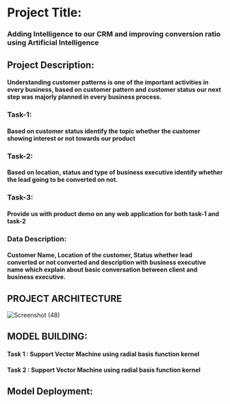 # Project Title: 
### Adding Intelligence to our CRM and improving conversion ratio using Artificial Intelligence
## Project Description: 
#### Understanding customer patterns is one of the important activities in every business, based on customer pattern and customer status our next step was majorly planned in every business process.
### Task-1: 
#### Based on customer status identify the topic whether the customer showing interest or not towards our product
### Task-2: 
#### Based on location, status and type of business executive identify whether the lead going to be converted on not.
### Task-3: 
#### Provide us with product demo on any web application for both task-1 and task-2
### Data Description:
#### Customer Name, Location of the customer, Status whether lead converted or not converted and description with business executive name which explain about basic conversation between client and business executive.
## PROJECT ARCHITECTURE
![Screenshot (48)](https://user-images.githubusercontent.com/86179272/133087305-78034db0-73c0-4355-926b-57c318be38f1.png)
## MODEL BUILDING: 
#### Task 1 : Support Vector Machine using radial basis function kernel 
#### Task 2 : Support Vector Machine using radial basis function kernel
## Model Deployment:
#### 
